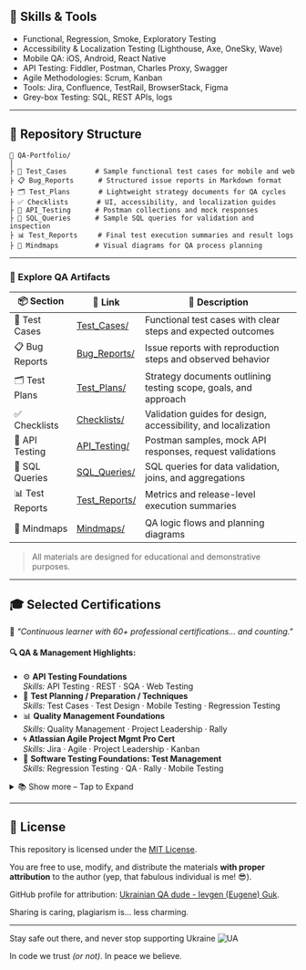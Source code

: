 
## 🧰 Skills & Tools

- Functional, Regression, Smoke, Exploratory Testing  
- Accessibility & Localization Testing (Lighthouse, Axe, OneSky, Wave)  
- Mobile QA: iOS, Android, React Native  
- API Testing: Fiddler, Postman, Charles Proxy, Swagger  
- Agile Methodologies: Scrum, Kanban  
- Tools: Jira, Confluence, TestRail, BrowserStack, Figma  
- Grey-box Testing: SQL, REST APIs, logs

---

## 📁 Repository Structure

```
📂 QA-Portfolio/
│
├ 🧪 Test_Cases       # Sample functional test cases for mobile and web  
├ 📋 Bug_Reports      # Structured issue reports in Markdown format  
├ 🗂️ Test_Plans       # Lightweight strategy documents for QA cycles  
├ ✅ Checklists       # UI, accessibility, and localization guides  
├ 🔌 API_Testing      # Postman collections and mock responses  
├ 💾 SQL_Queries      # Sample SQL queries for validation and inspection  
├ 📊 Test_Reports     # Final test execution summaries and result logs  
├ 🧠 Mindmaps         # Visual diagrams for QA process planning
```

---

### 📁 Explore QA Artifacts

| 📦 Section       | 🔗 Link                            | 📝 Description                                                  |
|------------------|------------------------------------|------------------------------------------------------------------|
| 🧪 Test Cases     | [Test_Cases/](Test_Cases/)         | Functional test cases with clear steps and expected outcomes     |
| 📋 Bug Reports    | [Bug_Reports/](Bug_Reports/)       | Issue reports with reproduction steps and observed behavior      |
| 🗂️ Test Plans     | [Test_Plans/](Test_Plans/)         | Strategy documents outlining testing scope, goals, and approach  |
| ✅ Checklists     | [Checklists/](Checklists/)         | Validation guides for design, accessibility, and localization    |
| 🔌 API Testing    | [API_Testing/](API_Testing/)       | Postman samples, mock API responses, request validations         |
| 💾 SQL Queries    | [SQL_Queries/](SQL_Queries/)       | SQL queries for data validation, joins, and aggregations         |
| 📊 Test Reports   | [Test_Reports/](Test_Reports/)     | Metrics and release-level execution summaries                    |
| 🧠 Mindmaps       | [Mindmaps/](Mindmaps/)             | QA logic flows and planning diagrams                             |

> All materials are designed for educational and demonstrative purposes.

---

## 🎓 Selected Certifications
 
💬 *"Continuous learner with 60+ professional certifications... and counting."*  

#### 🔍 QA & Management Highlights:

- ⚙️ **API Testing Foundations**  
  *Skills:* API Testing · REST · SQA · Web Testing  
- 🧪 **Test Planning / Preparation / Techniques**  
  *Skills:* Test Cases · Test Design · Mobile Testing · Regression Testing 
- 📊 **Quality Management Foundations**  
  *Skills:* Quality Management · Project Leadership · Rally  
- 🌀 **Atlassian Agile Project Mgmt Pro Cert**  
  *Skills:* Jira · Agile · Project Leadership · Kanban  
- 🎯 **Software Testing Foundations: Test Management**  
  *Skills:* Regression Testing · QA · Rally · Mobile Testing

<details>
  <summary>📚 Show more – Tap to Expand</summary>

#### 🧪 Testing Techniques:
- **Snagit Certification** – TechSmith  
- **Alpha Testing in Agile World**
- **Exploratory Testing**
- **Penetration Testing and Ethical Hacking** 
- **Bug Writing and Management**
- **Scripting for Testers**
- **Continuous Testing and DevOps**
- **Transitioning to Automation**
- **Becoming a Product Tester**
- **Agile Testing**
- **Testing Throughout SDLC**
- **Chrome DevTools · Web Performance**
- **Test Automation Foundations**

#### 🤖 Productivity & Tools:
- **Career Essentials in GitHub**
- **AI for Managers**
- **Boosting Productivity with AI**
- **Generative AI for Research**
- **LambdaTest Pro Certification**
- **Learning Jira · Rally · Mantis**

#### ☁️ DevOps & Cloud:
- **Azure DevOps (for non-programmers)**
- **AZ-900 Microsoft Azure Fundamentals**
- **Learning Azure DevOps · AWS Essentials**

#### 📊 Project Management Series:
- **Getting Started with Microsoft Project**
- **Project Leadership**
- **Planning for Successful Projects**
- **Microsoft Project in Business Situations**
- **Meeting Planning · Delegating Tasks · Strategic Thinking**

#### 🛠️ Other:
- **React Native Essential Training**
- **ServiceNow & ITSM**
- **Behavior-Driven Development**
- **Understanding Manual Testing**
- **Jira Work Management Fundamentals**
- **Common Meeting Problems**

</details>

---

## 🧾 License

This repository is licensed under the [MIT License](LICENSE).  

You are free to use, modify, and distribute the materials **with proper attribution** to the author (yep, that fabulous individual is me! 😎).

GitHub profile for attribution: [Ukrainian QA dude - Ievgen (Eugene) Guk](https://github.com/eGoOki).

Sharing is caring, plagiarism is… less charming.

---

Stay safe out there, and never stop supporting Ukraine ![UA](https://flagcdn.com/w20/ua.png)  

In code we trust *(or not)*. In peace we believe.
